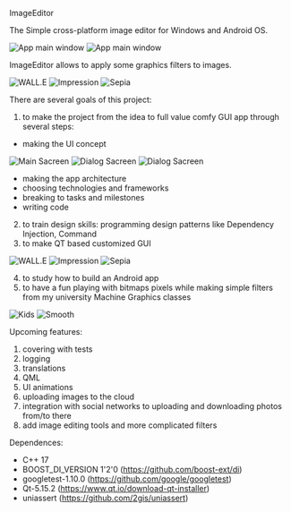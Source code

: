 ImageEditor




The Simple cross-platform image editor for Windows and Android OS.

![App main window](Images/android_emulator_sm.png) ![App main window](Images/main_screen.png)

ImageEditor allows to apply some graphics filters to images.


![WALL.E](Images/WALL.E.png) ![Impression](Images/WALL.E_imp.png) ![Sepia](Images/WALL.E_sepia.png)

 


There are several goals of this project:

1. to make the project from the idea to full value comfy GUI app through several steps: 
- making the UI concept 

![Main Sacreen](Images/ui_concep_Filters_screen.png) ![Dialog Sacreen](Images/ui_concept_Menu.png) ![Dialog Sacreen](Images/menu.png)

- making the app architecture
- choosing technologies and frameworks
- breaking to tasks and milestones
- writing code
2. to train design skills: programming design patterns like Dependency Injection, Command
3. to make QT based customized GUI

![WALL.E](Images/WALL.E.png) ![Impression](Images/WALL.E_imp.png) ![Sepia](Images/WALL.E_sepia.png)

4. to study how to build an Android app
5. to have a fun playing with bitmaps pixels while making simple filters from my university Machine Graphics classes


![Kids](Images/screen_no_custom.png) ![Smooth](Images/screen_custom.png)


Upcoming features:
1. covering with tests
2. logging
3. translations
4. QML
5. UI animations
6. uploading images to the cloud
7. integration with social networks to uploading and downloading photos from/to there
8. add image editing tools and more complicated filters




Dependences:
- C++ 17 
- BOOST_DI_VERSION 1'2'0 (https://github.com/boost-ext/di)
- googletest-1.10.0 (https://github.com/google/googletest)
- Qt-5.15.2 (https://www.qt.io/download-qt-installer)
- uniassert (https://github.com/2gis/uniassert)
